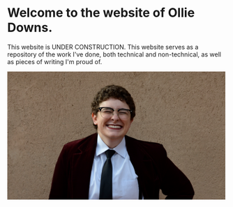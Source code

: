 # Welcome to the website of Ollie Downs.
This website is UNDER CONSTRUCTION.
This website serves as a repository of the work I've done, both technical and non-technical, as well as pieces of writing I'm proud of.

<img src="ollie-downs.png" width="500">
